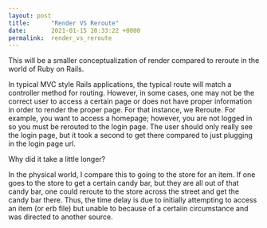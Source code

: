 ```yaml
---
layout: post
title:      "Render VS Reroute"
date:       2021-01-15 20:33:22 +0000
permalink:  render_vs_reroute
---
```



This will be a smaller conceptualization of render compared to reroute in the world of Ruby on Rails. 

In typical MVC style Rails applications, the typical route will match a controller method for routing. However, in some cases, one may not be the correct user to access a certain page or does not have proper information in order to render the proper page. For that instance, we Reroute. For example, you want to access a homepage; however, you are not logged in so you must be rerouted to the login page. The user should only really see the login page, but it took a second to get there compared to just plugging in the login page url. 

Why did it take a little longer? 

In the physical world, I compare this to going to the store for an item. If one goes to the store to get a certain candy bar, but they are all out of that candy bar, one could reroute to the store across the street and get the candy bar there. Thus, the time delay is due to initially attempting to access an item (or erb file) but unable to because of a certaiin circumstance and was directed to another source. 
